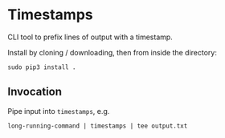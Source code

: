 # Timestamps

CLI tool to prefix lines of output with a timestamp.

Install by cloning / downloading, then from inside the directory:
    
`sudo pip3 install .`


## Invocation

Pipe input into `timestamps`, e.g.

`long-running-command | timestamps | tee output.txt`
